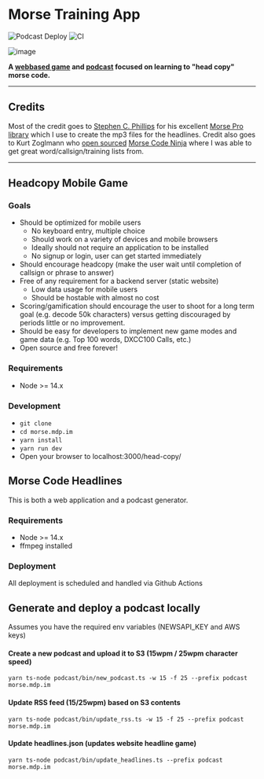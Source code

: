 # Morse Training App
![Podcast Deploy](https://github.com/mdp/morse.mdp.im/actions/workflows/podcast_cron.yaml/badge.svg) ![CI](https://github.com/mdp/morse.mdp.im/actions/workflows/build.yaml/badge.svg)

![image](https://user-images.githubusercontent.com/2868/159538162-8cfd7695-3418-41bd-9e1f-2efdd36b2920.png)

**A [webbased game](https://morse.mdp.im/head-copy) and [podcast](https://morse.mdp.im/news/) focused on learning to "head copy" morse code.**

-----

## Credits

Most of the credit goes to [Stephen C. Phillips](https://scphillips.com/) for his excellent [Morse Pro library](https://github.com/scp93ch/morse-pro) which I use to create the mp3 files for the headlines. Credit also goes to Kurt Zoglmann who [open sourced](https://morsecode.ninja/) [Morse Code Ninja](https://morsecode.ninja/) where I was able to get great word/callsign/training lists from. 

-----

## Headcopy Mobile Game

### Goals

- Should be optimized for mobile users
    - No keyboard entry, multiple choice
    - Should work on a variety of devices and mobile browsers
    - Ideally should not require an application to be installed
    - No signup or login, user can get started immediately
- Should encourage headcopy (make the user wait until completion of callsign or phrase to answer)
- Free of any requirement for a backend server (static website)
    - Low data usage for mobile users
    - Should be hostable with almost no cost
- Scoring/gamification should encourage the user to shoot for a long term goal (e.g. decode
50k characters) versus getting discouraged by periods little or no improvement.
- Should be easy for developers to implement new game modes and game data (e.g. Top 100 words, DXCC100 Calls, etc.)
- Open source and free forever!

### Requirements

- Node >= 14.x

### Development

- `git clone `
- `cd morse.mdp.im`
- `yarn install`
- `yarn run dev`
- Open your browser to localhost:3000/head-copy/

## Morse Code Headlines

This is both a web application and a podcast generator.

### Requirements

- Node >= 14.x
- ffmpeg installed

### Deployment

All deployment is scheduled and handled via Github Actions

## Generate and deploy a podcast locally

Assumes you have the required env variables (NEWSAPI_KEY and AWS keys)

#### Create a new podcast and upload it to S3 (15wpm / 25wpm character speed)

`yarn ts-node podcast/bin/new_podcast.ts -w 15 -f 25 --prefix podcast morse.mdp.im`

#### Update RSS feed (15/25wpm) based on S3 contents

`yarn ts-node podcast/bin/update_rss.ts -w 15 -f 25 --prefix podcast morse.mdp.im`

#### Update headlines.json (updates website headline game)

`yarn ts-node podcast/bin/update_headlines.ts --prefix podcast morse.mdp.im`

